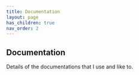 ```yaml
---
title: Documentation
layout: page
has_children: true
nav_order: 2
---
```


## Documentation

Details of the documentations that I use and like to.
